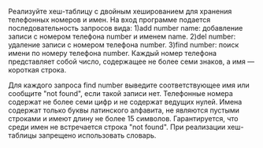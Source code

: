 Реализуйте хеш-таблицу с двойным хешированием для хранения телефонных номеров и имен.
На вход программе подается последовательность запросов вида:
1)add number name: добавление записи с номером телефона number и именем name.
2)del number: удаление записи с номером телефона number.
3)find number: поиск имени по номеру телефона number.
Каждый номер телефона представляет собой число, содержащее не более семи знаков, а имя — короткая строка.

Для каждого запроса find number выведите соответствующее имя или сообщите "not found", если такой записи нет.
Телефонные номера содержат не более семи цифр и не содержат ведущих нулей.
Имена содержат только буквы латинского алфавита, не являются пустыми строками и имеют длину не более 15 символов.
Гарантируется, что среди имен не встречается строка "not found".
При реализации хеш-таблицы запрещено использовать словарь.